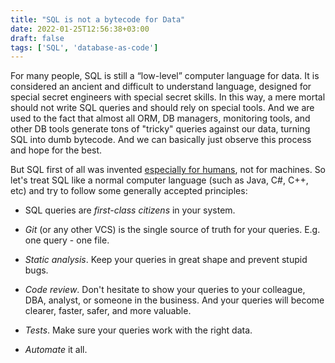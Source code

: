 ```yaml
---
title: "SQL is not a bytecode for Data"
date: 2022-01-25T12:56:38+03:00
draft: false
tags: ['SQL', 'database-as-code']
---
```


For many people, SQL is still a “low-level” computer language for data. It is considered an ancient and difficult to understand language, designed for special secret engineers with special secret skills. In this way, a mere mortal should not write SQL queries and should rely on special tools. And we are used to the fact that almost all ORM, DB managers, monitoring tools, and other DB tools generate tons of "tricky" queries against our data, turning SQL into dumb bytecode. And we can basically just observe this process and hope for the best.

But SQL first of all was invented [especially for humans](/posts/what-is-sql-now), not for machines. So let's treat SQL like a normal computer language (such as Java, C#, C++, etc) and try to follow some generally accepted principles:

- SQL queries are *first-class citizens* in your system.

- *Git* (or any other VCS) is the single source of truth for your queries. E.g. one query - one file.

- *Static analysis*. Keep your queries in great shape and prevent stupid bugs.

- *Code review*. Don't hesitate to show your queries to your colleague, DBA, analyst, or someone in the business. And your queries will become clearer, faster, safer, and more valuable.

- *Tests*. Make sure your queries work with the right data.

- *Automate* it all.
